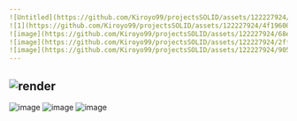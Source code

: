 ```yaml
---
![Untitled](https://github.com/Kiroyo99/projectsSOLID/assets/122227924/c9f3574b-0688-408b-b2dd-074981b4a488)
![1](https://github.com/Kiroyo99/projectsSOLID/assets/122227924/4f196002-0c40-49bf-8f93-e51ae51bfb6d)
![image](https://github.com/Kiroyo99/projectsSOLID/assets/122227924/68eccec9-703e-4985-ae03-83e4c8bbcd14)
![image](https://github.com/Kiroyo99/projectsSOLID/assets/122227924/2ff91408-ae2e-4bbc-a11a-919997c4281c)
![image](https://github.com/Kiroyo99/projectsSOLID/assets/122227924/9053ec83-7636-4c61-b642-1fe64ebcb4cc)
---
```

![render](https://github.com/Kiroyo99/projectsSOLID/assets/122227924/894b2b35-c5e4-40c8-9243-341c3e28ce14)
---
![image](https://github.com/Kiroyo99/projectsSOLID/assets/122227924/0f169dfc-4e5f-48d0-bc92-6527f0a02576)
![image](https://github.com/Kiroyo99/projectsSOLID/assets/122227924/9d574ce7-7647-4853-94e3-17e2c4d94a5f)
![image](https://github.com/Kiroyo99/projectsSOLID/assets/122227924/8644bb1c-e773-4cc4-8a99-e6fcd618d8d4)
